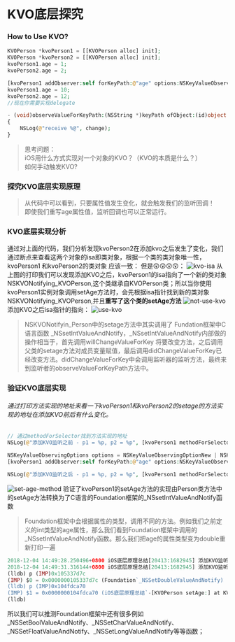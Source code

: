 # KVO底层探究
### How to Use KVO?
```php
KVOPerson *kvoPerson1 = [[KVOPerson alloc] init];
KVOPerson *kvoPerson2 = [[KVOPerson alloc] init];
kvoPerson1.age = 1;
kvoPerson2.age = 2;

[kvoPerson1 addObserver:self forKeyPath:@"age" options:NSKeyValueObservingOptionNew context:nil];
kvoPerson1.age = 10;
kvoPerson2.age = 12;
//现在你需要实现delegate

- (void)observeValueForKeyPath:(NSString *)keyPath ofObject:(id)object change:(NSDictionary<NSKeyValueChangeKey,id> *)change context:(void *)context
{
	NSLog(@"receive %@", change);
}
```
> 思考问题：<br>
iOS用什么方式实现对一个对象的KVO？（KVO的本质是什么？）<br>
如何手动触发KVO?<br>

### 探究KVO底层实现原理
> 从代码中可以看到，只要属性值发生变化，就会触发我们的监听回调！<br>
即使我们重写age属性值，监听回调也可以正常运行。

### KVO底层实现分析

通过对上面的代码，我们分析发现kvoPerson2在添加kvo之后发生了变化，我们通过断点来查看这两个对象的isa即类对象，根据一个类的类对象唯一性，kvoPerson1 和kvoPerson2的类对象
应该一致：
但是😲😲😲😲：
![kvo-isa](https://github.com/Interview-Skill/OC-Class-Analysis/blob/master/Image/kvo-isa.png)
从上图的打印我们可以发现添加KVO之后，kvoPerson1的isa指向了一个新的类对象NSKVONotifying_KVOPerson,这个类继承自KVOPerson类；所以当你使用kvoPerson1实例对象调用setAge方法时，会先根据isa指针找到新的类对象NSKVONotifying_KVOPerson,并且**重写了这个类的setAge方法**
![not-use-kvo](https://github.com/Interview-Skill/OC-Class-Analysis/blob/master/Image/kvo-setage-before.png)
添加KVO之后isa指针的指向：
![use-kvo](https://github.com/Interview-Skill/OC-Class-Analysis/blob/master/Image/kvo-setage.png)

> NSKVONotifyin_Person中的setage方法中其实调用了 Fundation框架中C语言函数 _NSsetIntValueAndNotify，_NSsetIntValueAndNotify内部做的操作相当于，首先调用willChangeValueForKey 将要改变方法，之后调用父类的setage方法对成员变量赋值，最后调用didChangeValueForKey已经改变方法。didChangeValueForKey中会调用监听器的监听方法，最终来到监听者的observeValueForKeyPath方法中。

### 验证KVO底层实现

###### 通过打印方法实现的地址来看一下kvoPerson1和kvoPerson2的setage的方法实现的地址在添加KVO前后有什么变化。
```php
// 通过methodForSelector找到方法实现的地址
NSLog(@"添加KVO监听之前 - p1 = %p, p2 = %p", [kvoPerson1 methodForSelector: @selector(setAge:)],[kvoPerson2 methodForSelector: @selector(setAge:)]);
	
NSKeyValueObservingOptions options = NSKeyValueObservingOptionNew | NSKeyValueObservingOptionOld;
[kvoPerson1 addObserver:self forKeyPath:@"age" options:NSKeyValueObservingOptionNew context:nil];

NSLog(@"添加KVO监听之后 - p1 = %p, p2 = %p", [kvoPerson1 methodForSelector: @selector(setAge:)],[kvoPerson2 methodForSelector: @selector(setAge:)]);
```
![set-age-method](https://github.com/Interview-Skill/OC-Class-Analysis/blob/master/Image/setage.png)
验证了kvoPerson1的setAge方法的实现由Person类方法中的setAge方法转换为了C语言的Foundation框架的_NSsetIntValueAndNotify函数
> Foundation框架中会根据属性的类型，调用不同的方法。例如我们之前定义的int类型的age属性，那么我们看到Foundation框架中调用的_NSsetIntValueAndNotify函数。那么我们把age的属性类型变为double重新打印一遍

```php
2018-12-04 14:49:28.250496+0800 iOS底层原理总结[20413:1682945] 添加KVO监听之前 - p1 = 0x104fdca70, p2 = 0x104fdca70
2018-12-04 14:49:31.316144+0800 iOS底层原理总结[20413:1682945] 添加KVO监听之后 - p1 = 0x105337d7c, p2 = 0x104fdca70
(lldb) p (IMP)0x105337d7c
(IMP) $0 = 0x0000000105337d7c (Foundation`_NSSetDoubleValueAndNotify)
(lldb) p (IMP)0x104fdca70
(IMP) $1 = 0x0000000104fdca70 (iOS底层原理总结`-[KVOPerson setAge:] at KVOPerson.h:15)
(lldb) 
```
所以我们可以推测Foundation框架中还有很多例如_NSSetBoolValueAndNotify、_NSSetCharValueAndNotify、_NSSetFloatValueAndNotify、_NSSetLongValueAndNotify等等函数；


